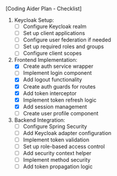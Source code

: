 [Coding Aider Plan - Checklist]

1. Keycloak Setup:
    - [ ] Configure Keycloak realm
    - [ ] Set up client applications
    - [ ] Configure user federation if needed
    - [ ] Set up required roles and groups
    - [ ] Configure client scopes

2. Frontend Implementation:
    - [x] Create auth service wrapper
    - [ ] Implement login component
    - [x] Add logout functionality
    - [x] Create auth guards for routes
    - [x] Add token interceptor
    - [x] Implement token refresh logic
    - [x] Add session management
    - [ ] Create user profile component

3. Backend Integration:
    - [ ] Configure Spring Security
    - [ ] Add Keycloak adapter configuration
    - [ ] Implement token validation
    - [ ] Set up role-based access control
    - [ ] Add security context helper
    - [ ] Implement method security
    - [ ] Add token propagation logic
